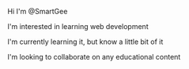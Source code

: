 
<!---
JB090/JB090 is a ✨ special ✨ repository because its `README.md` (this file) appears on your GitHub profile.
You can click the Preview link to take a look at your changes.
--->
<p>Hi I'm @SmartGee</p>
<p>I'm interested in learning web development</p>
<p>I'm currently learning it, but know a little bit of it</p>
<p>I'm looking to collaborate on any educational content</p>
